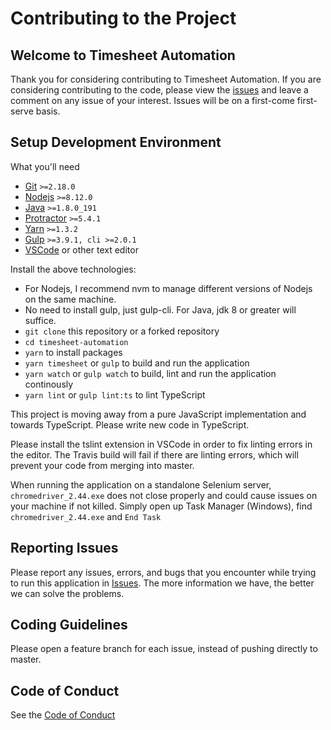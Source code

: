# Contributing to the Project

## Welcome to Timesheet Automation

Thank you for considering contributing to Timesheet Automation. If you are considering contributing to the code, please view the [issues](https://github.com/jamesdinht/timesheet-automation/issues) and leave a comment on any issue of your interest. Issues will be on a first-come first-serve basis.

## Setup Development Environment

What you'll need

- [Git](https://git-scm.com) `>=2.18.0`
- [Nodejs](https://nodejs.org/en/) `>=8.12.0`
- [Java](https://www.oracle.com/technetwork/java/javase/downloads/index.html) `>=1.8.0_191`
- [Protractor](https://www.protractortest.org/#/) `>=5.4.1`
- [Yarn](https://yarnpkg.com/en/) `>=1.3.2`
- [Gulp](https://gulpjs.com) `>=3.9.1, cli >=2.0.1`
- [VSCode](https://code.visualstudio.com) or other text editor

Install the above technologies:

- For Nodejs, I recommend nvm to manage different versions of Nodejs on the same machine. 
- No need to install gulp, just gulp-cli. For Java, jdk 8 or greater will suffice.
- `git clone` this repository or a forked repository
- `cd timesheet-automation`
- `yarn` to install packages
- `yarn timesheet` or `gulp` to build and run the application
- `yarn watch` or `gulp watch` to build, lint and run the application continously
- `yarn lint` or `gulp lint:ts` to lint TypeScript

This project is moving away from a pure JavaScript implementation and towards TypeScript. Please write new code in TypeScript.

Please install the tslint extension in VSCode in order to fix linting errors in the editor. The Travis build will fail if there are linting errors, which will prevent your code from merging into master.

When running the application on a standalone Selenium server, `chromedriver_2.44.exe` does not close properly and could cause issues on your machine if not killed. Simply open up Task Manager (Windows), find `chromedriver_2.44.exe` and `End Task`

## Reporting Issues

Please report any issues, errors, and bugs that you encounter while trying to run this application in [Issues](https://github.com/jamesdinht/timesheet-automation/issues). The more information we have, the better we can solve the problems.

## Coding Guidelines

Please open a feature branch for each issue, instead of pushing directly to master.

## Code of Conduct

See the [Code of Conduct](CODE_OF_CONDUCT.md)
